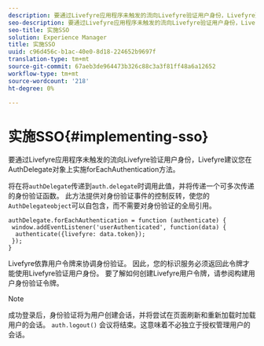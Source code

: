 ```yaml
---
description: 要通过Livefyre应用程序未触发的流向Livefyre验证用户身份，Livefyre建议您在AuthDelegate对象上实施forEachAuthentication方法。
seo-description: 要通过Livefyre应用程序未触发的流向Livefyre验证用户身份，Livefyre建议您在AuthDelegate对象上实施forEachAuthentication方法。
seo-title: 实施SSO
solution: Experience Manager
title: 实施SSO
uuid: c96d456c-b1ac-40e0-8d18-224652b9697f
translation-type: tm+mt
source-git-commit: 67aeb3de964473b326c88c3a3f81ff48a6a12652
workflow-type: tm+mt
source-wordcount: '218'
ht-degree: 0%

---
```



# 实施SSO{#implementing-sso}

要通过Livefyre应用程序未触发的流向Livefyre验证用户身份，Livefyre建议您在AuthDelegate对象上实施forEachAuthentication方法。

将在将`authDelegate`传递到`auth.delegate`时调用此值，并将传递一个可多次传递的身份验证函数。 此方法提供对身份验证事件的控制反转，使您的`AuthDelegateobject`可以自包含，而不需要对身份验证的全局引用。

```
authDelegate.forEachAuthentication = function (authenticate) { 
 window.addEventListener('userAuthenticated', function(data) { 
  authenticate({livefyre: data.token}); 
 }); 
}
```

Livefyre依靠用户令牌来协调身份验证。 因此，您的标识服务必须返回此令牌才能使用Livefyre验证用户身份。 要了解如何创建Livefyre用户令牌，请参阅构建用户身份验证令牌。

>[!NOTE]
>
>成功登录后，身份验证将为用户创建会话，并将尝试在页面刷新和重新加载时加载用户的会话。 `auth.logout()` 会议将结束。这意味着不必独立于授权管理用户的会话。

